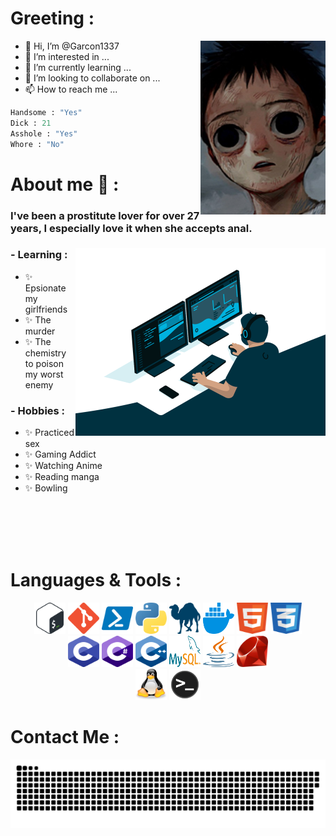 
<h1>Greeting :</h1>

<img hight="300" width="200" alt="JPG" align="right" src="https://raw.githubusercontent.com/Garcon1337/Garcon1337/main/img/garcon.jpg">

- 👋 Hi, I’m @Garcon1337
- 👀 I’m interested in ...
- 🌱 I’m currently learning ...
- 💞️ I’m looking to collaborate on ...
- 📫 How to reach me ...

```python
Handsome : "Yes"
Dick : 21
Asshole : "Yes"
Whore : "No"
```

<h1>About me 💬 :</h1>

<h3>I've been a prostitute lover for over 27 years, I especially love it when she accepts anal.<h3>

<img hight="300" width="400" alt="GIF" align="right" src="https://raw.githubusercontent.com/Garcon1337/Garcon1337/main/img/code.gif">
 
### - Learning :
- ✨ Epsionate my girlfriends
- ✨ The murder
- ✨ The chemistry to poison my worst enemy

### - Hobbies : 
- ✨ Practiced sex
- ✨ Gaming Addict
- ✨ Watching Anime
- ✨ Reading manga
- ✨ Bowling
<br>
<br>
<br>
<br>
<h1>Languages & Tools :</h1>
<p align="center">
    <a href="https://wiki.bash-hackers.org/"><img src="/img/icons/bash.png" width="50" height="50"></a>
    <a href="https://git-scm.com/doc"><img src="/img/icons/git.png" width="50" height="50"></a>
    <a href="https://learn.microsoft.com/en-us/powershell/"><img src="/img/icons/powershell.png" width="50" height="50"></a>
    <a href="https://www.python.org/doc/"><img src="/img/icons/python.png" width="50" height="50"></a>
    <a href="https://perldoc.perl.org/perl"><img src="/img/icons/perl.png" width="50" height="50"></a>
    <a href="https://docs.docker.com/"><img src="/img/icons/docker.png" width="50" height="50"></a>
    <a href="https://developer.mozilla.org/en-US/docs/Web/HTML"><img src="/img/icons/html.png" width="50" height="50"></a>
    <a href="hhttps://developer.mozilla.org/en-US/docs/Web/CSS"><img src="/img/icons/css.png" width="50" height="50"></a>
    <br>
    <a href="https://devdocs.io/c/"><img src="/img/icons/c.png" width="50" height="50"></a>
    <a href="https://learn.microsoft.com/en-us/dotnet/csharp/"><img src="/img/icons/c-sharp.png" width="50" height="50"></a>
    <a href="https://learn.microsoft.com/en-us/cpp/?view=msvc-170"><img src="/img/icons/c-plus-plus.png" width="50" height="50"></a>
    <a href="https://dev.mysql.com/doc/"><img src="/img/icons/mysql.png" width="50" height="50"></a>
    <a href="https://docs.oracle.com/en/java/"><img src="/img/icons/java.png" width="50" height="50"></a>
    <a href="https://www.ruby-lang.org/en/documentation/"><img src="/img/icons/ruby.png" width="50" height="50"></a>
    <br>
    <a href="https://www.kernel.org/doc/html/latest/"><img src="/img/icons/tux.png" width="50" height="50"></a>
    <a href="https://shell.readthedocs.io/en/latest/"><img src="/img/icons/terminal.png" width="50" height="50"></a>
</p>

# Contact Me :
 
  
 <img src="https://raw.githubusercontent.com/Garcon1337/Garcon1337/main/img/snake.svg">
 
<!---
![Cover](https://raw.githubusercontent.com/Garcon1337/Garcon1337/main/img/garcon.jpg)
Garcon1337/Garcon1337 is a ✨ special ✨ repository because its `README.md` (this file) appears on your GitHub profile.
You can click the Preview link to take a look at your changes.
<p align="center" >  
  <a href="https://github.com/Garcon1337/github-readme-stats"> 
<img  src="https://github-readme-stats.vercel.app/api?username=Xx-Ashutosh-xX&&show_icons=true&theme=radical"/>
  </a>
  </p>
  

--->

